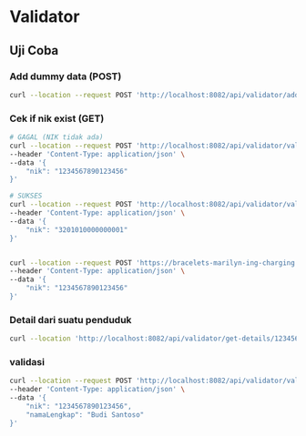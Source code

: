 # Validator

## Uji Coba

### Add dummy data (POST)

```bash
curl --location --request POST 'http://localhost:8082/api/validator/add-dummy-data'
```

### Cek if nik exist (GET)

```bash
# GAGAL (NIK tidak ada)
curl --location --request POST 'http://localhost:8082/api/validator/validate/nik-exists' \
--header 'Content-Type: application/json' \
--data '{
    "nik": "1234567890123456"
}'

# SUKSES
curl --location --request POST 'http://localhost:8082/api/validator/validate/nik-exists' \
--header 'Content-Type: application/json' \
--data '{
    "nik": "3201010000000001"
}'


curl --location --request POST 'https://bracelets-marilyn-ing-charging.trycloudflare.com/api/validator/validate/nik-exists' \
--header 'Content-Type: application/json' \
--data '{
    "nik": "1234567890123456"
}'
```

### Detail dari suatu penduduk

```bash
curl --location 'http://localhost:8082/api/validator/get-details/1234567890123456'
```

### validasi

```bash
curl --location --request POST 'http://localhost:8082/api/validator/validate/nik-nama' \
--header 'Content-Type: application/json' \
--data '{
    "nik": "1234567890123456",
    "namaLengkap": "Budi Santoso"
}'
```
